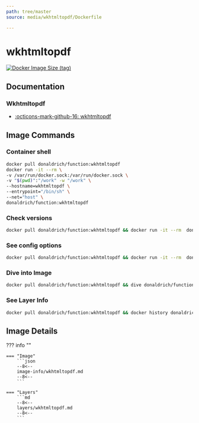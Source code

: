 ```yaml
---
path: tree/master
source: media/wkhtmltopdf/Dockerfile

---
```


# wkhtmltopdf

[![Docker Image Size (tag)](https://img.shields.io/docker/image-size/donaldrich/function/wkhtmltopdf?color=blue&label=donaldrich/function:wkhtmltopdf&logo=docker&style=flat-square)](https://hub.docker.com/r/donaldrich/function/wkhtmltopdf)

## Documentation

### Wkhtmltopdf

* [:octicons-mark-github-16: wkhtmltopdf](https://github.com/wkhtmltopdf)

## Image Commands

### Container shell

```sh
docker pull donaldrich/function:wkhtmltopdf
docker run -it --rm \
-v /var/run/docker.sock:/var/run/docker.sock \
-v "$(pwd)":"/work" -w "/work" \
--hostname=wkhtmltopdf \
--entrypoint="/bin/sh" \
--net="host" \
donaldrich/function:wkhtmltopdf
```

### Check versions

```sh
docker pull donaldrich/function:wkhtmltopdf && docker run -it --rm  donaldrich/function:wkhtmltopdf validate
```

### See config options

```sh
docker pull donaldrich/function:wkhtmltopdf && docker run -it --rm  donaldrich/function:wkhtmltopdf help
```

### Dive into Image

```sh
docker pull donaldrich/function:wkhtmltopdf && dive donaldrich/function:wkhtmltopdf
```

### See Layer Info

```sh
docker pull donaldrich/function:wkhtmltopdf && docker history donaldrich/function:wkhtmltopdf
```

## Image Details

??? info ""

    === "Image"
        ```json
        --8<--
        image-info/wkhtmltopdf.md
        --8<--
        ```

    === "Layers"
        ```md
        --8<--
        layers/wkhtmltopdf.md
        --8<--
        ```

